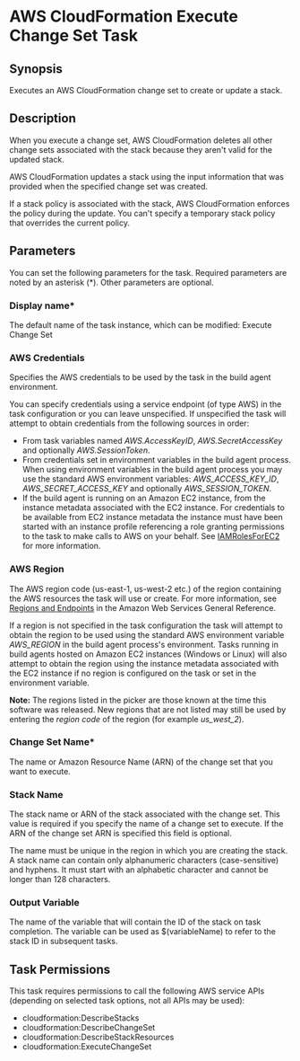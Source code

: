 # AWS CloudFormation Execute Change Set Task<a name="cloudformation-execute-changeset"></a>

## Synopsis<a name="synopsis"></a>

Executes an AWS CloudFormation change set to create or update a stack\.

## Description<a name="description"></a>

When you execute a change set, AWS CloudFormation deletes all other change sets associated with the stack because they aren't valid for the updated stack\.

AWS CloudFormation updates a stack using the input information that was provided when the specified change set was created\.

If a stack policy is associated with the stack, AWS CloudFormation enforces the policy during the update\. You can't specify a temporary stack policy that overrides the current policy\.

## Parameters<a name="parameters"></a>

You can set the following parameters for the task\. Required parameters are noted by an asterisk \(\*\)\. Other parameters are optional\.

### Display name\*<a name="display-name"></a>

The default name of the task instance, which can be modified: Execute Change Set

### AWS Credentials<a name="aws-credentials"></a>

Specifies the AWS credentials to be used by the task in the build agent environment\.

You can specify credentials using a service endpoint \(of type AWS\) in the task configuration or you can leave unspecified\. If unspecified the task will attempt to obtain credentials from the following sources in order:
+ From task variables named *AWS\.AccessKeyID*, *AWS\.SecretAccessKey* and optionally *AWS\.SessionToken*\.
+ From credentials set in environment variables in the build agent process\. When using environment variables in the build agent process you may use the standard AWS environment variables: *AWS\_ACCESS\_KEY\_ID*, *AWS\_SECRET\_ACCESS\_KEY* and optionally *AWS\_SESSION\_TOKEN*\.
+ If the build agent is running on an Amazon EC2 instance, from the instance metadata associated with the EC2 instance\. For credentials to be available from EC2 instance metadata the instance must have been started with an instance profile referencing a role granting permissions to the task to make calls to AWS on your behalf\. See [IAMRolesForEC2](https://docs.aws.amazon.com/IAM/latest/UserGuide/id_roles_use_switch-role-ec2.html) for more information\.

### AWS Region<a name="aws-region"></a>

The AWS region code \(us\-east\-1, us\-west\-2 etc\.\) of the region containing the AWS resources the task will use or create\. For more information, see [Regions and Endpoints](https://docs.aws.amazon.com/general/latest/gr/rande.html) in the Amazon Web Services General Reference\.

If a region is not specified in the task configuration the task will attempt to obtain the region to be used using the standard AWS environment variable *AWS\_REGION* in the build agent process's environment\. Tasks running in build agents hosted on Amazon EC2 instances \(Windows or Linux\) will also attempt to obtain the region using the instance metadata associated with the EC2 instance if no region is configured on the task or set in the environment variable\.

 **Note:** The regions listed in the picker are those known at the time this software was released\. New regions that are not listed may still be used by entering the *region code* of the region \(for example *us\_west\_2*\)\.

### Change Set Name\*<a name="change-set-name"></a>

The name or Amazon Resource Name \(ARN\) of the change set that you want to execute\.

### Stack Name<a name="stack-name"></a>

The stack name or ARN of the stack associated with the change set\. This value is required if you specify the name of a change set to execute\. If the ARN of the change set ARN is specified this field is optional\.

The name must be unique in the region in which you are creating the stack\. A stack name can contain only alphanumeric characters \(case\-sensitive\) and hyphens\. It must start with an alphabetic character and cannot be longer than 128 characters\.

### Output Variable<a name="output-variable"></a>

The name of the variable that will contain the ID of the stack on task completion\. The variable can be used as $\(variableName\) to refer to the stack ID in subsequent tasks\.

## Task Permissions<a name="task-permissions"></a>

This task requires permissions to call the following AWS service APIs \(depending on selected task options, not all APIs may be used\):
+ cloudformation:DescribeStacks
+ cloudformation:DescribeChangeSet
+ cloudformation:DescribeStackResources
+ cloudformation:ExecuteChangeSet